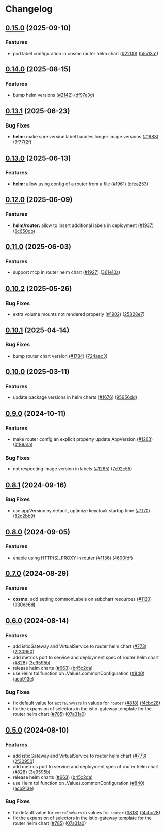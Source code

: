 # Changelog

## [0.15.0](https://github.com/wundergraph/cosmo/compare/helm-cosmo-router@0.14.0...helm-cosmo-router@0.15.0) (2025-09-10)


### Features

* pod label configuration in cosmo router helm chart ([#2200](https://github.com/wundergraph/cosmo/issues/2200)) ([b5b13a1](https://github.com/wundergraph/cosmo/commit/b5b13a110c7c4d08cb612f065a38bb82e5da461d))

## [0.14.0](https://github.com/wundergraph/cosmo/compare/helm-cosmo-router@0.13.1...helm-cosmo-router@0.14.0) (2025-08-15)


### Features

* bump helm versions ([#2142](https://github.com/wundergraph/cosmo/issues/2142)) ([df97e3d](https://github.com/wundergraph/cosmo/commit/df97e3d42ac942ddf2678b83e4d284f3d4ca63d8))

## [0.13.1](https://github.com/wundergraph/cosmo/compare/helm-cosmo-router@0.13.0...helm-cosmo-router@0.13.1) (2025-06-23)


### Bug Fixes

* **helm:** make sure version label handles longer image versions ([#1983](https://github.com/wundergraph/cosmo/issues/1983)) ([9f77f2f](https://github.com/wundergraph/cosmo/commit/9f77f2f0d0c8c5005c17b3fe00888bbee25f04c8))

## [0.13.0](https://github.com/wundergraph/cosmo/compare/helm-cosmo-router@0.12.0...helm-cosmo-router@0.13.0) (2025-06-13)


### Features

* **helm:** allow using config of a router from a file ([#1961](https://github.com/wundergraph/cosmo/issues/1961)) ([dfea253](https://github.com/wundergraph/cosmo/commit/dfea253502461bb80c47c05b9d211b9c757fcd4c))

## [0.12.0](https://github.com/wundergraph/cosmo/compare/helm-cosmo-router@0.11.0...helm-cosmo-router@0.12.0) (2025-06-09)


### Features

* **helm/router:** allow to insert additional labels in deployment ([#1937](https://github.com/wundergraph/cosmo/issues/1937)) ([6c650db](https://github.com/wundergraph/cosmo/commit/6c650db94116bafbd7ebcec3e21e2fb1c4962cea))

## [0.11.0](https://github.com/wundergraph/cosmo/compare/helm-cosmo-router@0.10.2...helm-cosmo-router@0.11.0) (2025-06-03)


### Features

* support mcp in router helm chart ([#1927](https://github.com/wundergraph/cosmo/issues/1927)) ([361e10a](https://github.com/wundergraph/cosmo/commit/361e10a2c6b4624c17898c9f9dc3b0befd1aefd2))

## [0.10.2](https://github.com/wundergraph/cosmo/compare/helm-cosmo-router@0.10.1...helm-cosmo-router@0.10.2) (2025-05-26)


### Bug Fixes

* extra volume mounts not rendered properly ([#1902](https://github.com/wundergraph/cosmo/issues/1902)) ([25828e7](https://github.com/wundergraph/cosmo/commit/25828e7feb7c5ec16ad229598824da519603a4dd))

## [0.10.1](https://github.com/wundergraph/cosmo/compare/helm-cosmo-router@0.10.0...helm-cosmo-router@0.10.1) (2025-04-14)


### Bug Fixes

* bump router chart version ([#1784](https://github.com/wundergraph/cosmo/issues/1784)) ([724aac3](https://github.com/wundergraph/cosmo/commit/724aac385956b0964f5132e0792a26923efbad99))

## [0.10.0](https://github.com/wundergraph/cosmo/compare/helm-cosmo-router@0.9.0...helm-cosmo-router@0.10.0) (2025-03-11)


### Features

* update package versions in helm charts ([#1676](https://github.com/wundergraph/cosmo/issues/1676)) ([95956dd](https://github.com/wundergraph/cosmo/commit/95956dd57ff67d49c26412202b70a4d48d0713e7))

## [0.9.0](https://github.com/wundergraph/cosmo/compare/helm-cosmo-router@0.8.1...helm-cosmo-router@0.9.0) (2024-10-11)


### Features

* make router config an explicit property update AppVersion ([#1263](https://github.com/wundergraph/cosmo/issues/1263)) ([0f89a1a](https://github.com/wundergraph/cosmo/commit/0f89a1ae6d74acf72400acc6bd5ead7a7895d0ce))


### Bug Fixes

* not respecting image.version in labels ([#1265](https://github.com/wundergraph/cosmo/issues/1265)) ([7c92c55](https://github.com/wundergraph/cosmo/commit/7c92c5576c3d713cc9c1349cf6f725f79ed75310))

## [0.8.1](https://github.com/wundergraph/cosmo/compare/helm-cosmo-router@0.8.0...helm-cosmo-router@0.8.1) (2024-09-16)


### Bug Fixes

* use appVersion by default, optimize keycloak startup time ([#1170](https://github.com/wundergraph/cosmo/issues/1170)) ([82c2bb9](https://github.com/wundergraph/cosmo/commit/82c2bb98d568fd7973fa700a84bec7ce4c0c51cf))

## [0.8.0](https://github.com/wundergraph/cosmo/compare/helm-cosmo-router@0.7.0...helm-cosmo-router@0.8.0) (2024-09-05)


### Features

* enable using HTTP(S)_PROXY in router  ([#1136](https://github.com/wundergraph/cosmo/issues/1136)) ([4600fdf](https://github.com/wundergraph/cosmo/commit/4600fdff6ab57541a6119e4e51180ed4403363a6))

## [0.7.0](https://github.com/wundergraph/cosmo/compare/helm-cosmo-router@0.6.0...helm-cosmo-router@0.7.0) (2024-08-29)


### Features

* **cosmo:** add setting commonLabels on subchart resources ([#1120](https://github.com/wundergraph/cosmo/issues/1120)) ([030dc6d](https://github.com/wundergraph/cosmo/commit/030dc6da6652508d041bb34715d867d3a54db004))

## [0.6.0](https://github.com/wundergraph/cosmo/compare/helm-cosmo-router-v0.5.0...helm-cosmo-router@0.6.0) (2024-08-14)


### Features

* add istioGateway and VirtualService to router helm chart ([#773](https://github.com/wundergraph/cosmo/issues/773)) ([2f30950](https://github.com/wundergraph/cosmo/commit/2f30950b1963f8d329bff54c0b7cd8548e4cf207))
* add metrics port to service and deployment spec of router helm chart ([#828](https://github.com/wundergraph/cosmo/issues/828)) ([3e9595b](https://github.com/wundergraph/cosmo/commit/3e9595b3b1ee99c8d7baadf19b42cff8b95a7a43))
* release helm charts ([#663](https://github.com/wundergraph/cosmo/issues/663)) ([b45c2da](https://github.com/wundergraph/cosmo/commit/b45c2da2a36d7360910eb7c3d2a3207c89d3bbdb))
* use Helm tpl function on .Values.commonConfiguration ([#840](https://github.com/wundergraph/cosmo/issues/840)) ([acb913e](https://github.com/wundergraph/cosmo/commit/acb913eca34747d6d37a7a84b5c4b188b0e8efa8))


### Bug Fixes

* fix default value for `extraEnvVars` in values for `router` ([#818](https://github.com/wundergraph/cosmo/issues/818)) ([f4cbc28](https://github.com/wundergraph/cosmo/commit/f4cbc28a3a51779eeaaa5108f44e56413caaf005))
* fix the expansion of selectors in the istio-gateway template for the router helm chart ([#785](https://github.com/wundergraph/cosmo/issues/785)) ([07a31a0](https://github.com/wundergraph/cosmo/commit/07a31a07af398c2bfa38be143400a1619aa5876d))

## [0.5.0](https://github.com/wundergraph/cosmo/compare/helm-cosmo-router-v0.4.0...helm-cosmo-router@0.5.0) (2024-08-10)


### Features

* add istioGateway and VirtualService to router helm chart ([#773](https://github.com/wundergraph/cosmo/issues/773)) ([2f30950](https://github.com/wundergraph/cosmo/commit/2f30950b1963f8d329bff54c0b7cd8548e4cf207))
* add metrics port to service and deployment spec of router helm chart ([#828](https://github.com/wundergraph/cosmo/issues/828)) ([3e9595b](https://github.com/wundergraph/cosmo/commit/3e9595b3b1ee99c8d7baadf19b42cff8b95a7a43))
* release helm charts ([#663](https://github.com/wundergraph/cosmo/issues/663)) ([b45c2da](https://github.com/wundergraph/cosmo/commit/b45c2da2a36d7360910eb7c3d2a3207c89d3bbdb))
* use Helm tpl function on .Values.commonConfiguration ([#840](https://github.com/wundergraph/cosmo/issues/840)) ([acb913e](https://github.com/wundergraph/cosmo/commit/acb913eca34747d6d37a7a84b5c4b188b0e8efa8))


### Bug Fixes

* fix default value for `extraEnvVars` in values for `router` ([#818](https://github.com/wundergraph/cosmo/issues/818)) ([f4cbc28](https://github.com/wundergraph/cosmo/commit/f4cbc28a3a51779eeaaa5108f44e56413caaf005))
* fix the expansion of selectors in the istio-gateway template for the router helm chart ([#785](https://github.com/wundergraph/cosmo/issues/785)) ([07a31a0](https://github.com/wundergraph/cosmo/commit/07a31a07af398c2bfa38be143400a1619aa5876d))
